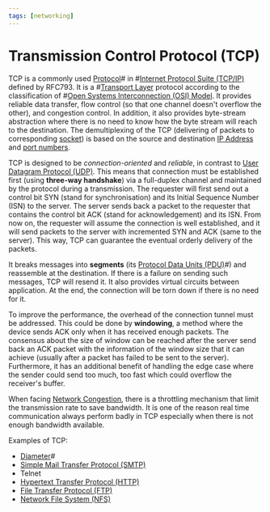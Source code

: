 ```yaml
---
tags: [networking]
---
```


# Transmission Control Protocol (TCP)

TCP is a commonly used [Protocol](202209302229.md)# in
#[Internet Protocol Suite (TCP/IP)](202206151238.md) defined by RFC793. It is a
#[Transport Layer](202206131837.md) protocol according to the classification of
#[Open Systems Interconnection (OSI) Model](202206131632.md). It provides
reliable data transfer, flow control (so that one channel doesn't overflow
the other), and congestion control. In addition, it also provides byte-stream
abstraction where there is no need to know how the byte stream will reach to the
destination. The demultiplexing of the TCP (delivering of packets to
corresponding [socket](202202172152.md)) is based on the source and destination
[IP Address](202206281021.md) and [port numbers](202206151841.md).

TCP is designed to be *connection-oriented* and *reliable*, in contrast to
[User Datagram Protocol (UDP)](202206151759.md). This means that connection must
be established first (using **three-way handshake**) via a full-duplex channel
and maintained by the protocol during a transmission. The requester will first
send out a control bit SYN (stand for synchronisation) and its Initial Sequence
Number (ISN) to the server. The server sends back a packet to the requester that
contains the control bit ACK (stand for acknowledgement) and its ISN. From now
on, the requester will assume the connection is well established, and it will
send packets to the server with incremented SYN and ACK (same to the server).
This way, TCP can guarantee the eventual orderly delivery of the packets.

It breaks messages into **segments** (its [Protocol Data Units (PDU)](202206131643.md)#)
and reassemble at the destination. If there is a failure on sending such
messages, TCP will resend it. It also provides virtual circuits between
application. At the end, the connection will be torn down if there is no need
for it.

To improve the performance, the overhead of the connection tunnel must be
addressed. This could be done by **windowing**, a method where the device sends
ACK only when it has received enough packets. The consensus about the size of
window can be reached after the server send back an ACK packet with the
information of the window size that it can achieve (usually after a packet has
failed to be sent to the server). Furthermore, it has an additional benefit of
handling the edge case where the sender could send too much, too fast which
could overflow the receiver's buffer.

When facing [Network Congestion](202209302043.md), there is a throttling
mechanism that limit the transmission rate to save bandwidth. It is one of the
reason real time communication always perform badly in TCP especially when there
is not enough bandwidth available.

Examples of TCP:
- [Diameter](202210221333.md)#
- [Simple Mail Transfer Protocol (SMTP)](202302251327.md)
- Telnet
- [Hypertext Transfer Protocol (HTTP)](202202211439.md)
- [File Transfer Protocol (FTP)](202210221515.md)
- [Network File System (NFS)](202302131659.md)
